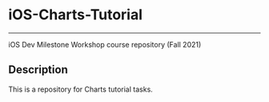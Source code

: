 # iOS-Charts-Tutorial
--------
iOS Dev Milestone Workshop course repository (Fall 2021)

## Description
This is a repository for Charts tutorial tasks.
